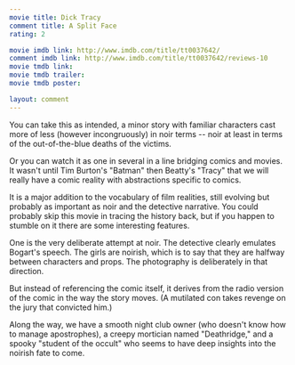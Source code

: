 ```yaml
---
movie title: Dick Tracy
comment title: A Split Face
rating: 2

movie imdb link: http://www.imdb.com/title/tt0037642/
comment imdb link: http://www.imdb.com/title/tt0037642/reviews-10
movie tmdb link: 
movie tmdb trailer: 
movie tmdb poster: 

layout: comment
---
```


You can take this as intended, a minor story with familiar characters cast more of less (however incongruously) in noir terms -- noir at least in terms of the out-of-the-blue deaths of the victims.

Or you can watch it as one in several in a line bridging comics and movies. It wasn't until Tim Burton's "Batman" then Beatty's "Tracy" that we will really have a comic reality with abstractions specific to comics.

It is a major addition to the vocabulary of film realities, still evolving but probably as important as noir and the detective narrative. You could probably skip this movie in tracing the history back, but if you happen to stumble on it there are some interesting features.

One is the very deliberate attempt at noir. The detective clearly emulates Bogart's speech. The girls are noirish, which is to say that they are halfway between characters and props. The photography is deliberately in that direction.

But instead of referencing the comic itself, it derives from the radio version of the comic in the way the story moves. (A mutilated con takes revenge on the jury that convicted him.)

Along the way, we have a smooth night club owner (who doesn't know how to manage apostrophes), a creepy mortician named "Deathridge," and a spooky "student of the occult" who seems to have deep insights into the noirish fate to come.